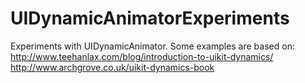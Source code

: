 # UIDynamicAnimatorExperiments
Experiments with UIDynamicAnimator.
Some examples are based on:
http://www.teehanlax.com/blog/introduction-to-uikit-dynamics/
http://www.archgrove.co.uk/uikit-dynamics-book
